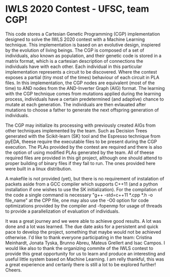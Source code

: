 # IWLS 2020 Contest - UFSC, team CGP!

This code stores a Cartesian Genetic Programming (CGP) implementation designed to solve the IWLS 2020 contest with a Machine Learning technique. This implementation is based on an evolutive design, inspiered by the evolution of living beings. The CGP is composed of a set of individuals, also known as population, and their genetic code is stored in a matrix format, which is a cartesian description of connections the individuals have with each other. Each individual in this particular implementation represents a circuit to be discovered. Where the contest exposes a partial (tiny most of the times) behaviour of each circuit in PLA files. In this implementation, the CGP nodes are equivalent (most of the time) to AND nodes from the AND-Inverter Graph (AIG) format. The learning with the CGP technique comes from mutations applied during the learning process, individuals have a certain predetermined (and adaptive) chance to mutate at each generation. The individuals are then evlauated after mutations to choose a father to generate the next offspring generation of individuals.

The CGP may initialize its processing with previously created AIGs from other techniques implemented by the team. Such as Decision Trees generated with the Scikit-learn (SK) tool and the Espresso technique from pyEDA, theese require the executable files to be present during the CGP execution. The PLAs provided by the contest are required and there is also the option of using modified PLAs generated by the team. All of theese required files are provided in this git project, although one should attend to proper building of binary files if they fail to run. The ones provided here were built in a linux distribution.

A makefile is not provided (yet), but there is no requirement of instalation of packets aside from a GCC compiler which supports C++11 (and a python installation if one wishes to use the SK initialization). For the compilation of the code a single command is necessary "g++ -std=c++11 \*.cpp \*.h -o file_name" at the CPP file, one may also use the -O0 option for code optimizations provided by the compiler and -fopenmp for usage of threads to provide a parallelization of evaluation of individuals.

It was a great journey and we were able to achieve good results. A lot was done and a lot was learned. The due date asks for a persistent and quick pace to develop the project, something that maybe would not be achieved otherwise. I'd like to thank everyone participating in the team: Cristina Meinhardt, Jonata Tyska, Brunno Abreu, Mateus Grellert and Isac Campos. I would like also to thank the organizing commite of the IWLS contest to provide this great opportunity for us to learn and produce an interesting and useful little system based on Machine Learning. I am relly thankful, this was a great experience and certanly there is still a lot to be explored further! Cheers.
